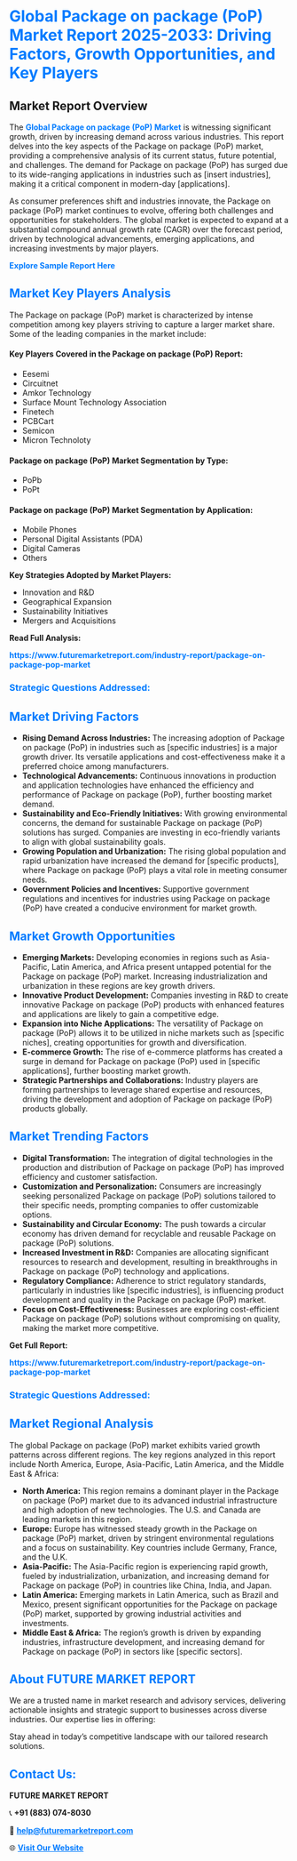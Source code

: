 <h1 style="color: #007BFF;">Global Package on package (PoP) Market Report 2025-2033: Driving Factors, Growth Opportunities, and Key Players</h1>

<section id="overview">
<h2>Market Report Overview</h2>
<p>The <a href="https://www.futuremarketreport.com/industry-report/package-on-package-pop-market" style="color: #007BFF; text-decoration: none;"><strong>Global Package on package (PoP) Market</strong></a> is witnessing significant growth, driven by increasing demand across various industries. This report delves into the key aspects of the Package on package (PoP) market, providing a comprehensive analysis of its current status, future potential, and challenges. The demand for Package on package (PoP) has surged due to its wide-ranging applications in industries such as [insert industries], making it a critical component in modern-day [applications].</p>
<p>As consumer preferences shift and industries innovate, the Package on package (PoP) market continues to evolve, offering both challenges and opportunities for stakeholders. The global market is expected to expand at a substantial compound annual growth rate (CAGR) over the forecast period, driven by technological advancements, emerging applications, and increasing investments by major players.</p>
</section>

<section id="overview">
<p><a href="https://www.futuremarketreport.com/request-sample/reportId=81589" style="color: #007BFF; text-decoration: none;"><strong>Explore Sample Report Here</strong></a></p>
</section>

<section id="key-players">
<h2 style="color: #007BFF;">Market Key Players Analysis</h2>
<p>The Package on package (PoP) market is characterized by intense competition among key players striving to capture a larger market share. Some of the leading companies in the market include:</p>
<h4>Key Players Covered in the Package on package (PoP) Report:</h4>
<ul><li>Eesemi</li><li>Circuitnet</li><li>Amkor Technology</li><li>Surface Mount Technology Association</li><li>Finetech</li><li>PCBCart</li><li>Semicon</li><li>Micron Technoloty</li></ul>
<h4>Package on package (PoP) Market Segmentation by Type:</h4>
<ul><li>PoPb</li><li>PoPt</li></ul>

<h4>Package on package (PoP) Market Segmentation by Application:</h4>
<ul><li>Mobile Phones</li><li>Personal Digital Assistants (PDA)</li><li>Digital Cameras</li><li>Others</li></ul>
<p><strong>Key Strategies Adopted by Market Players:</strong></p>
<ul>
<li>Innovation and R&D</li>
<li>Geographical Expansion</li>
<li>Sustainability Initiatives</li>
<li>Mergers and Acquisitions</li>
</ul>
</section>

<section>
<p><strong>Read Full Analysis: </strong></p><a href="https://www.futuremarketreport.com/industry-report/package-on-package-pop-market" style="color: #007BFF; text-decoration: none;"><strong>https://www.futuremarketreport.com/industry-report/package-on-package-pop-market</strong></a>
<h3 style="color: #007BFF;">Strategic Questions Addressed:</h3>
</section>

<section id="driving-factors">
<h2 style="color: #007BFF;">Market Driving Factors</h2>
<ul>
<li><strong>Rising Demand Across Industries:</strong> The increasing adoption of Package on package (PoP) in industries such as [specific industries] is a major growth driver. Its versatile applications and cost-effectiveness make it a preferred choice among manufacturers.</li>
<li><strong>Technological Advancements:</strong> Continuous innovations in production and application technologies have enhanced the efficiency and performance of Package on package (PoP), further boosting market demand.</li>
<li><strong>Sustainability and Eco-Friendly Initiatives:</strong> With growing environmental concerns, the demand for sustainable Package on package (PoP) solutions has surged. Companies are investing in eco-friendly variants to align with global sustainability goals.</li>
<li><strong>Growing Population and Urbanization:</strong> The rising global population and rapid urbanization have increased the demand for [specific products], where Package on package (PoP) plays a vital role in meeting consumer needs.</li>
<li><strong>Government Policies and Incentives:</strong> Supportive government regulations and incentives for industries using Package on package (PoP) have created a conducive environment for market growth.</li>
</ul>
</section>

<section id="growth-opportunities">
<h2 style="color: #007BFF;">Market Growth Opportunities</h2>
<ul>
<li><strong>Emerging Markets:</strong> Developing economies in regions such as Asia-Pacific, Latin America, and Africa present untapped potential for the Package on package (PoP) market. Increasing industrialization and urbanization in these regions are key growth drivers.</li>
<li><strong>Innovative Product Development:</strong> Companies investing in R&D to create innovative Package on package (PoP) products with enhanced features and applications are likely to gain a competitive edge.</li>
<li><strong>Expansion into Niche Applications:</strong> The versatility of Package on package (PoP) allows it to be utilized in niche markets such as [specific niches], creating opportunities for growth and diversification.</li>
<li><strong>E-commerce Growth:</strong> The rise of e-commerce platforms has created a surge in demand for Package on package (PoP) used in [specific applications], further boosting market growth.</li>
<li><strong>Strategic Partnerships and Collaborations:</strong> Industry players are forming partnerships to leverage shared expertise and resources, driving the development and adoption of Package on package (PoP) products globally.</li>
</ul>
</section>

<section id="trending-factors">
<h2 style="color: #007BFF;">Market Trending Factors</h2>
<ul>
<li><strong>Digital Transformation:</strong> The integration of digital technologies in the production and distribution of Package on package (PoP) has improved efficiency and customer satisfaction.</li>
<li><strong>Customization and Personalization:</strong> Consumers are increasingly seeking personalized Package on package (PoP) solutions tailored to their specific needs, prompting companies to offer customizable options.</li>
<li><strong>Sustainability and Circular Economy:</strong> The push towards a circular economy has driven demand for recyclable and reusable Package on package (PoP) solutions.</li>
<li><strong>Increased Investment in R&D:</strong> Companies are allocating significant resources to research and development, resulting in breakthroughs in Package on package (PoP) technology and applications.</li>
<li><strong>Regulatory Compliance:</strong> Adherence to strict regulatory standards, particularly in industries like [specific industries], is influencing product development and quality in the Package on package (PoP) market.</li>
<li><strong>Focus on Cost-Effectiveness:</strong> Businesses are exploring cost-efficient Package on package (PoP) solutions without compromising on quality, making the market more competitive.</li>
</ul>
</section>

<section>
<p><strong>Get Full Report: </strong></p><a href="https://www.futuremarketreport.com/industry-report/package-on-package-pop-market" style="color: #007BFF; text-decoration: none;"><strong>https://www.futuremarketreport.com/industry-report/package-on-package-pop-market</strong></a>
<h3 style="color: #007BFF;">Strategic Questions Addressed:</h3>
</section>


<section id="regional-analysis">
<h2 style="color: #007BFF;">Market Regional Analysis</h2>
<p>The global Package on package (PoP) market exhibits varied growth patterns across different regions. The key regions analyzed in this report include North America, Europe, Asia-Pacific, Latin America, and the Middle East & Africa:</p>
<ul>
<li><strong>North America:</strong> This region remains a dominant player in the Package on package (PoP) market due to its advanced industrial infrastructure and high adoption of new technologies. The U.S. and Canada are leading markets in this region.</li>
<li><strong>Europe:</strong> Europe has witnessed steady growth in the Package on package (PoP) market, driven by stringent environmental regulations and a focus on sustainability. Key countries include Germany, France, and the U.K.</li>
<li><strong>Asia-Pacific:</strong> The Asia-Pacific region is experiencing rapid growth, fueled by industrialization, urbanization, and increasing demand for Package on package (PoP) in countries like China, India, and Japan.</li>
<li><strong>Latin America:</strong> Emerging markets in Latin America, such as Brazil and Mexico, present significant opportunities for the Package on package (PoP) market, supported by growing industrial activities and investments.</li>
<li><strong>Middle East & Africa:</strong> The region’s growth is driven by expanding industries, infrastructure development, and increasing demand for Package on package (PoP) in sectors like [specific sectors].</li>
</ul>
</section>

<footer>
<h2 style="color: #007BFF;">About FUTURE MARKET REPORT</h2>
<p>We are a trusted name in market research and advisory services, delivering actionable insights and strategic support to businesses across diverse industries. Our expertise lies in offering:</p>

<p>Stay ahead in today’s competitive landscape with our tailored research solutions.</p>

<h2 style="color: #007BFF;">Contact Us:</h2>
<p><strong>FUTURE MARKET REPORT</strong></p>
<p>📞 <strong>+91 (883) 074-8030</strong></p>
<p>📧 <strong><a href="mailto:help@futuremarketreport.com" style="color: #007BFF;">help@futuremarketreport.com</a></strong></p>
<p>🌐 <strong><a href="https://www.futuremarketreport.com/" style="color: #007BFF;">Visit Our Website</a></strong></p>
</footer>
